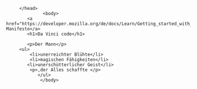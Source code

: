 <!DOCTYPE  html>
<html>
         <head>
              <meta charset="utf-8">  
            <title>Da Vinci</title>    
                  
         </head>                   
                  <body>
            <a href="https://developer.mozilla.org/de/docs/Learn/Getting_started_with_the_web/HTML_basics">Mozilla Manifesto</a>
            <h1>Da Vinci code</h1>
                
            <p>Der Mann</p>
         <ul>
             <li>unerreichter Blühte</li>
             <li>magischen Fähigkeiten</li>
            <li>unerschütterlicher Geist</li>
             <p>,der Alles schaffte </p>         
                </ul>    
                 </body>
